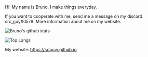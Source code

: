 Hi! My name is Bruno. I make things everyday.

If you want to cooperate with me, send me a message on my discord: src_guy#0578. More information about me on my website.

![Bruno's github stats](https://github-readme-stats.vercel.app/api?username=srcguy&theme=midnight-purple&show_icons=true)

![Top Langs](https://github-readme-stats.vercel.app/api/top-langs/?username=srcguy&theme=midnight-purple&show_icons=true)

My website: https://srcguy.github.io
